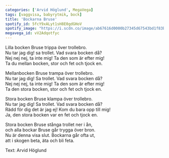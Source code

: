 ```yaml
---
categories: ['Arvid Höglund', MegaVega]
tags: [vaggvisa, babyrytmik, bock]
title: 'Bockarna Bruse'
spotify_id: 5fcY9xALyt1sH8E0gdGHoV
spotify_image: "https://i.scdn.co/image/ab67616d0000b27345d67543bd1f83ba7c7afe75"
megavega_id: vV2Adqotfyc
---
```


Lilla bocken Bruse trippa över trollebro.  
Nu tar jag dig! sa trollet. Vad svara bocken då?  
Nej nej nej, ta inte mig! Ta den som är efter mig!  
Ta du mellan bocken, stor och fet och tjock en.

Mellanbocken Bruse trampa över trollebro.  
Nu tar jag dig! Sa trollet. Vad svara bocken då?  
Nej nej nej, ta inte mig! Ta den som är efter mig!  
Ta den stora bocken, stor och fet och tjock en.

Stora bocken Bruse klampa över trollebro.  
Nu tar jag dig! Sa trollet. Vad svara bocken då?  
Rädd för dig det är jag ej! Kom du bara opp till mig!  
Ja, den stora bocken var en fet och tjock en.

Stora bocken Bruse stånga trollet ner i ån,  
och alla bockar Bruse går trygga över bron.  
Nu är denna visa slut. Bockarna går ofta ut,  
att i skogen beta, äta och bli feta.


Text: Arvid Höglund
